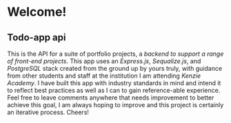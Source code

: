 # Welcome!
## Todo-app api
This is the API for a suite of portfolio projects, a *backend to support a range of front-end projects*. This app uses an *Express.js*, *Sequalize.js*, and *PostgreSQL* stack created from the ground up by yours truly, with guidance from other students and staff at the institution I am attending *Kenzie Academy*. I have built this app with industry standards in mind and intend it to reflect best practices as well as I can to gain reference-able experience. Feel free to leave comments anywhere that needs improvement to better achieve this goal, I am always hoping to improve and this project is certainly an iterative process. Cheers!
